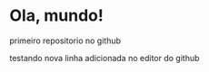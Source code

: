 # Ola, mundo!
 primeiro repositorio no github
 
 testando nova linha adicionada no editor do github
